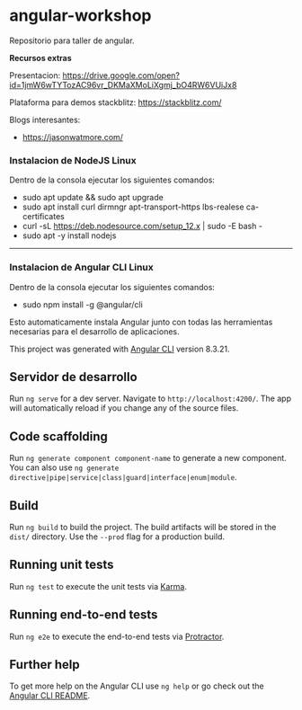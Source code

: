 # angular-workshop
Repositorio para taller de angular. 

**Recursos extras**

Presentacion: https://drive.google.com/open?id=1jmW6wTYTozAC96vr_DKMaXMoLiXgmj_bO4RW6VUiJx8

Plataforma para demos stackblitz: https://stackblitz.com/

Blogs interesantes:

* https://jasonwatmore.com/

### Instalacion de NodeJS Linux ###

Dentro de la consola ejecutar los siguientes comandos:

* sudo apt update && sudo apt upgrade
* sudo apt install curl dirmngr apt-transport-https lbs-realese ca-certificates
* curl -sL https://deb.nodesource.com/setup_12.x | sudo -E bash -
* sudo apt -y install nodejs

---

### Instalacion de Angular CLI Linux ###

Dentro de la consola ejecutar los siguientes comandos:

* sudo npm install -g @angular/cli

Esto automaticamente instala Angular junto con todas las herramientas necesarias para el desarrollo de aplicaciones.


This project was generated with [Angular CLI](https://github.com/angular/angular-cli) version 8.3.21.

## Servidor de desarrollo

Run `ng serve` for a dev server. Navigate to `http://localhost:4200/`. The app will automatically reload if you change any of the source files.

## Code scaffolding

Run `ng generate component component-name` to generate a new component. You can also use `ng generate directive|pipe|service|class|guard|interface|enum|module`.

## Build

Run `ng build` to build the project. The build artifacts will be stored in the `dist/` directory. Use the `--prod` flag for a production build.

## Running unit tests

Run `ng test` to execute the unit tests via [Karma](https://karma-runner.github.io).

## Running end-to-end tests

Run `ng e2e` to execute the end-to-end tests via [Protractor](http://www.protractortest.org/).

## Further help

To get more help on the Angular CLI use `ng help` or go check out the [Angular CLI README](https://github.com/angular/angular-cli/blob/master/README.md).


